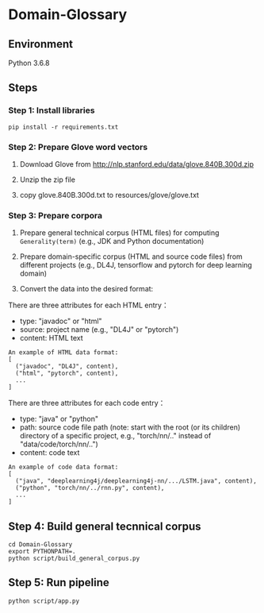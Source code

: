 # Domain-Glossary

## Environment

Python 3.6.8

## Steps

### Step 1: Install libraries

`pip install -r requirements.txt`

### Step 2: Prepare Glove word vectors

1. Download Glove from http://nlp.stanford.edu/data/glove.840B.300d.zip

2. Unzip the zip file

3. copy glove.840B.300d.txt to resources/glove/glove.txt

### Step 3: Prepare corpora

1. Prepare general technical corpus (HTML files) for computing `Generality(term)` (e.g., JDK and Python documentation)

2. Prepare domain-specific corpus (HTML and source code files) from different projects (e.g., DL4J, tensorflow and pytorch for deep learning domain)

3. Convert the data into the desired format:

There are three attributes for each HTML entry：

- type: "javadoc" or "html"
- source: project name (e.g., "DL4J" or "pytorch")
- content: HTML text

```
An example of HTML data format:
[
  ("javadoc", "DL4J", content),
  ("html", "pytorch", content),
  ...
]
```

There are three attributes for each code entry：

- type: "java" or "python"
- path: source code file path (note: start with the root (or its children) directory of a specific project, e.g., "torch/nn/.." instead of "data/code/torch/nn/..")
- content: code text

```
An example of code data format:
[
  ("java", "deeplearning4j/deeplearning4j-nn/.../LSTM.java", content),
  ("python", "torch/nn/../rnn.py", content),
  ...
]
```

## Step 4: Build general tecnnical corpus

```
cd Domain-Glossary
export PYTHONPATH=.
python script/build_general_corpus.py
```

## Step 5: Run pipeline

`python script/app.py`
